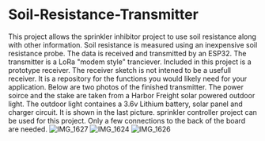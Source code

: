 # Soil-Resistance-Transmitter
This project allows the sprinkler inhibitor project to use soil resistance along with other information.  Soil resistance is measured using an inexpensive soil resistance probe.
The data is received and transmitted by an ESP32. The transmitter is a LoRa "modem style" tranciever.  Included in this project is a prototype receiver.
The receiver sketch is not intened to be a usefull receiver.  It is a repository for the functions you would likely need for your application.  Below are two photos of the 
finished transmitter.  The power soirce and the stake are taken from a Harbor Freight solar powered outdoor light.  The outdoor light containes a 3.6v Lithium battery, 
solar panel and charger circuit.  It is shown in the last picture. 
sprinkler controller project can be used for this project.  Only a few connections to the back of the board are needed.
![IMG_1627](https://github.com/user-attachments/assets/374ca68a-9f41-4ace-acde-6b348453945f)
![IMG_1624](https://github.com/user-attachments/assets/d606d663-c300-4e3f-90dc-16de2d5e88bb)
![IMG_1626](https://github.com/user-attachments/assets/ffca498d-55b3-4d5d-953f-c9cbc50d521d)
